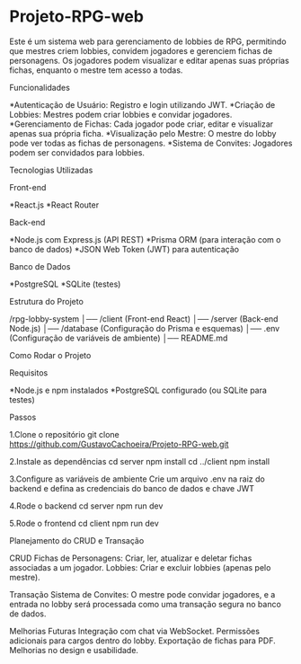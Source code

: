 # Projeto-RPG-web
Este é um sistema web para gerenciamento de lobbies de RPG, permitindo que mestres criem lobbies, convidem jogadores e gerenciem fichas de personagens. Os jogadores podem visualizar e editar apenas suas próprias fichas, enquanto o mestre tem acesso a todas.

Funcionalidades

*Autenticação de Usuário: Registro e login utilizando JWT.
*Criação de Lobbies: Mestres podem criar lobbies e convidar jogadores.
*Gerenciamento de Fichas: Cada jogador pode criar, editar e visualizar apenas sua própria ficha.
*Visualização pelo Mestre: O mestre do lobby pode ver todas as fichas de personagens.
*Sistema de Convites: Jogadores podem ser convidados para lobbies.

Tecnologias Utilizadas

Front-end

*React.js
*React Router

Back-end

*Node.js com Express.js (API REST)
*Prisma ORM (para interação com o banco de dados)
*JSON Web Token (JWT) para autenticação

Banco de Dados

*PostgreSQL
*SQLite (testes)

Estrutura do Projeto

/rpg-lobby-system
│── /client (Front-end React)
│── /server (Back-end Node.js)
│── /database (Configuração do Prisma e esquemas)
│── .env (Configuração de variáveis de ambiente)
│── README.md

Como Rodar o Projeto

Requisitos

*Node.js e npm instalados
*PostgreSQL configurado (ou SQLite para testes)

Passos

1.Clone o repositório
git clone https://github.com/GustavoCachoeira/Projeto-RPG-web.git

2.Instale as dependências
cd server
npm install
cd ../client
npm install

3.Configure as variáveis de ambiente
Crie um arquivo .env na raiz do backend e defina as credenciais do banco de dados e chave JWT

4.Rode o backend
cd server
npm run dev

5.Rode o frontend
cd client
npm run dev

Planejamento do CRUD e Transação

CRUD
Fichas de Personagens: Criar, ler, atualizar e deletar fichas associadas a um jogador.
Lobbies: Criar e excluir lobbies (apenas pelo mestre).

Transação
Sistema de Convites: O mestre pode convidar jogadores, e a entrada no lobby será processada como uma transação segura no banco de dados.

Melhorias Futuras
Integração com chat via WebSocket.
Permissões adicionais para cargos dentro do lobby.
Exportação de fichas para PDF.
Melhorias no design e usabilidade.
